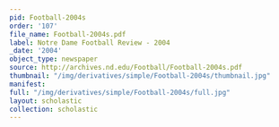 ```yaml
---
pid: Football-2004s
order: '107'
file_name: Football-2004s.pdf
label: Notre Dame Football Review - 2004
_date: '2004'
object_type: newspaper
source: http://archives.nd.edu/Football/Football-2004s.pdf
thumbnail: "/img/derivatives/simple/Football-2004s/thumbnail.jpg"
manifest:
full: "/img/derivatives/simple/Football-2004s/full.jpg"
layout: scholastic
collection: scholastic
---
```

